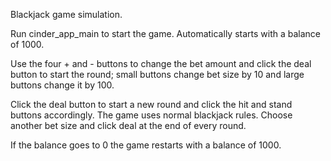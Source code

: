 Blackjack game simulation.

Run cinder_app_main to start the game. Automatically 
starts with a balance of 1000. 

Use the four + and - buttons to change the bet amount and click the deal button to start
the round; small buttons change bet size by 10 and large buttons change it
by 100.

Click the deal button to start a new round and click the
hit and stand buttons accordingly. The game uses normal
blackjack rules. Choose another bet size and click deal
at the end of every round.

If the balance goes to 0 the game restarts with a balance of 1000.